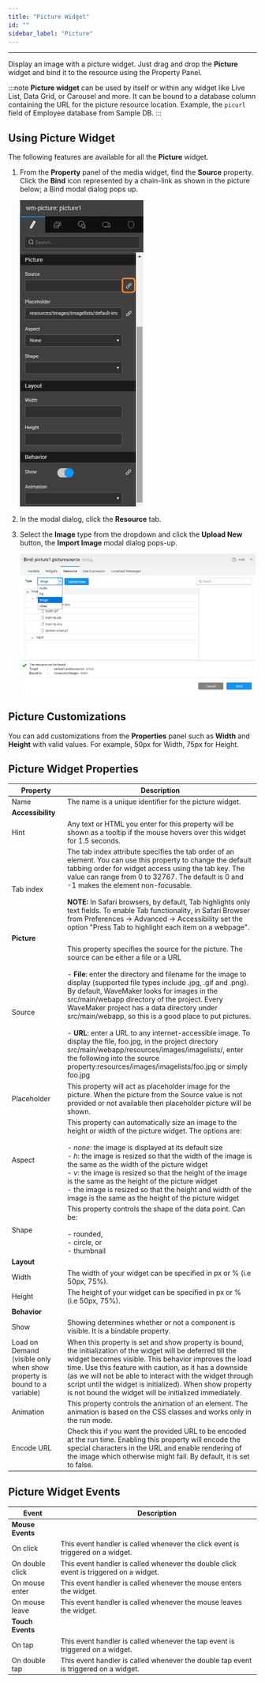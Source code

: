```yaml
---
title: "Picture Widget"
id: ""
sidebar_label: "Picture"
---
```

---

Display an image with a picture widget. Just drag and drop the **Picture** widget and bind it to the resource using the Property Panel.

:::note
**Picture widget** can be used by itself or within any widget like Live List, Data Grid, or Carousel and more. It can be bound to a database column containing the URL for the picture resource location. Example, the `picurl` field of Employee database from Sample DB.
:::

## Using Picture Widget

The following features are available for all the **Picture** widget.

1. From the **Property** panel of the media widget, find the **Source** property. Click the **Bind** icon represented by a chain-link as shown in the picture below; a Bind modal dialog pops up.

    [![Media](/learn/assets/media_pic.png)](/learn/assets/media_pic.png)

2. In the modal dialog, click the **Resource** tab.

3. Select the **Image** type from the dropdown and click the **Upload New** button, the **Import Image** modal dialog pops-up.

    [![media resource](/learn/assets/media_resources.png)](/learn/assets/media_resources.png)

## Picture Customizations

You can add customizations from the **Properties** panel such as **Width** and **Height** with valid values. For example, 50px for Width, 75px for Height.

## Picture Widget Properties

| **Property** | **Description** |
| --- | --- |
| Name | The name is a unique identifier for the picture widget. |
| **Accessibility** |
| Hint | Any text or HTML you enter for this property will be shown as a tooltip if the mouse hovers over this widget for 1.5 seconds. |
| Tab index | The tab index attribute specifies the tab order of an element. You can use this property to change the default tabbing order for widget access using the tab key. The value can range from 0 to 32767. The default is 0 and -1 makes the element non-focusable. <br><br> **NOTE:** In Safari browsers, by default, Tab highlights only text fields. To enable Tab functionality, in Safari Browser from Preferences -> Advanced -> Accessibility set the option "Press Tab to highlight each item on a webpage". |
| **Picture** |
| Source | This property specifies the source for the picture. The source can be either a file or a URL <br><br> - **File**: enter the directory and filename for the image to display (supported file types include .jpg, .gif and .png). By default, WaveMaker looks for images in the src/main/webapp directory of the project. Every WaveMaker project has a data directory under src/main/webapp, so this is a good place to put pictures. <br><br> - **URL**: enter a URL to any internet-accessible image. To display the file, foo.jpg, in the project directory src/main/webapp/resources/images/imagelists/, enter the following into the source property:resources/images/imagelists/foo.jpg or simply foo.jpg |
| Placeholder | This property will act as placeholder image for the picture. When the picture from the Source value is not provided or not available then placeholder picture will be shown. |
| Aspect | This property can automatically size an image to the height or width of the picture widget. The options are: <br><br> - _none_: the image is displayed at its default size <br> - _h_: the image is resized so that the width of the image is the same as the width of the picture widget <br> - _v_: the image is resized so that the height of the image is the same as the height of the picture widget <br> - the image is resized so that the height and width of the image is the same as the height of the picture widget  |
| Shape | This property controls the shape of the data point. Can be: <br><br> - rounded, <br> - circle, or <br> - thumbnail  |
| **Layout** |
| Width | The width of your widget can be specified in px or % (i.e 50px, 75%). |
| Height | The height of your widget can be specified in px or % (i.e 50px, 75%). |
| **Behavior** |
| Show | Showing determines whether or not a component is visible. It is a bindable property. |
| Load on Demand (visible only when show property is bound to a variable) | When this property is set and show property is bound, the initialization of the widget will be deferred till the widget becomes visible. This behavior improves the load time. Use this feature with caution, as it has a downside (as we will not be able to interact with the widget through script until the widget is initialized). When show property is not bound the widget will be initialized immediately. |
| Animation | This property controls the animation of an element. The animation is based on the CSS classes and works only in the run mode. |
| Encode URL | Check this if you want the provided URL to be encoded at the run time. Enabling this property will encode the special characters in the URL and enable rendering of the image which otherwise might fail. By default, it is set to false. |

## Picture Widget Events

| Event | Description |
| --- | --- |
| **Mouse Events** |
| On click | This event handler is called whenever the click event is triggered on a widget. |
| On double click | This event handler is called whenever the double click event is triggered on a widget. |
| On mouse enter | This event handler is called whenever the mouse enters the widget. |
| On mouse leave | This event handler is called whenever the mouse leaves the widget. |
| **Touch Events** |
| On tap | This event handler is called whenever the tap event is triggered on a widget. |
| On double tap | This event handler is called whenever the double tap event is triggered on a widget. |
